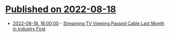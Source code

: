 # [Published on 2022-08-18](index.md)

* [2022-08-18, 16:00:00](https://entertainment.slashdot.org/story/22/08/18/1416252/streaming-tv-viewing-passed-cable-last-month-in-industry-first?utm_source=rss1.0mainlinkanon&utm_medium=feed) - [Streaming TV Viewing Passed Cable Last Month in Industry First](https://entertainment.slashdot.org/story/22/08/18/1416252/streaming-tv-viewing-passed-cable-last-month-in-industry-first?utm_source=rss1.0mainlinkanon&utm_medium=feed)
